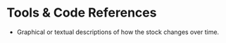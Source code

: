 # Tools & Code References
- Graphical or textual descriptions of how the stock changes over time.


